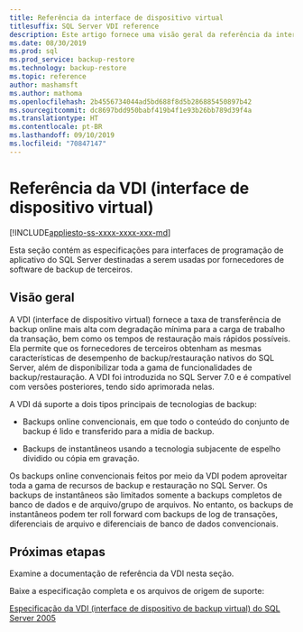 ```yaml
---
title: Referência da interface de dispositivo virtual
titlesuffix: SQL Server VDI reference
description: Este artigo fornece uma visão geral da referência da interface de dispositivo virtual para o backup do SQL Server.
ms.date: 08/30/2019
ms.prod: sql
ms.prod_service: backup-restore
ms.technology: backup-restore
ms.topic: reference
author: mashamsft
ms.author: mathoma
ms.openlocfilehash: 2b4556734044ad5bd688f8d5b286885450897b42
ms.sourcegitcommit: dc8697bdd950babf419b4f1e93b26bb789d39f4a
ms.translationtype: HT
ms.contentlocale: pt-BR
ms.lasthandoff: 09/10/2019
ms.locfileid: "70847147"
---
```

# <a name="virtual-device-interface-vdi-reference"></a>Referência da VDI (interface de dispositivo virtual)

[!INCLUDE[appliesto-ss-xxxx-xxxx-xxx-md](../../../includes/appliesto-ss-xxxx-xxxx-xxx-md.md)]

Esta seção contém as especificações para interfaces de programação de aplicativo do SQL Server destinadas a serem usadas por fornecedores de software de backup de terceiros.

## <a name="overview"></a>Visão geral

A VDI (interface de dispositivo virtual) fornece a taxa de transferência de backup online mais alta com degradação mínima para a carga de trabalho da transação, bem como os tempos de restauração mais rápidos possíveis. Ela permite que os fornecedores de terceiros obtenham as mesmas características de desempenho de backup/restauração nativos do SQL Server, além de disponibilizar toda a gama de funcionalidades de backup/restauração. A VDI foi introduzida no SQL Server 7.0 e é compatível com versões posteriores, tendo sido aprimorada nelas.

A VDI dá suporte a dois tipos principais de tecnologias de backup:

- Backups online convencionais, em que todo o conteúdo do conjunto de backup é lido e transferido para a mídia de backup.

- Backups de instantâneos usando a tecnologia subjacente de espelho dividido ou cópia em gravação.

Os backups online convencionais feitos por meio da VDI podem aproveitar toda a gama de recursos de backup e restauração no SQL Server. Os backups de instantâneos são limitados somente a backups completos de banco de dados e de arquivo/grupo de arquivos. No entanto, os backups de instantâneos podem ter roll forward com backups de log de transações, diferenciais de arquivo e diferenciais de banco de dados convencionais.

## <a name="next-steps"></a>Próximas etapas

Examine a documentação de referência da VDI nesta seção.

Baixe a especificação completa e os arquivos de origem de suporte:

[Especificação da VDI (interface de dispositivo de backup virtual) do SQL Server 2005](https://www.microsoft.com/download/details.aspx?id=17282)